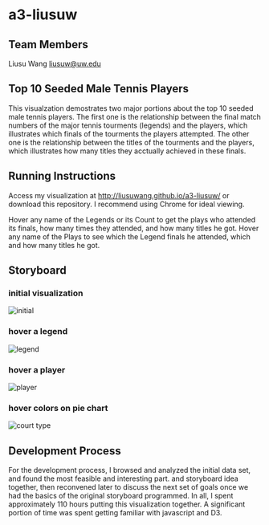 # a3-liusuw

## Team Members

Liusu Wang liusuw@uw.edu

## Top 10 Seeded Male Tennis Players

This visualzation demostrates two major portions about the top 10 seeded male tennis players. The first one is the relationship between the final match numbers of the major tennis tourments (legends) and the players, which illustrates which finals of the tourments the players attempted. The other one is the relationship between the titles of the tourments and the players, which illustrates how many titles they acctually achieved in these finals.

## Running Instructions

Access my visualization at http://liusuwang.github.io/a3-liusuw/ or download this repository. I recommend using Chrome for ideal viewing.

Hover any name of the Legends or its Count to get the plays who attended its finals, how many times they attended, and how many titles he got.
Hover any name of the Plays to see which the Legend finals he attended, which and how many titles he got.

## Storyboard



### initial visualization

![initial](https://cloud.githubusercontent.com/assets/4379884/7588735/d085679a-f873-11e4-8e08-0ab7dd3b92eb.jpg)

### hover a legend
![legend](https://cloud.githubusercontent.com/assets/4379884/7588736/d29a949c-f873-11e4-9847-e3fd162c5e86.jpg)


### hover a player
![player](https://cloud.githubusercontent.com/assets/4379884/7588738/d48ddc1e-f873-11e4-9b09-4d80f2e1cc2f.jpg)

### hover colors on pie chart 
![court type](https://cloud.githubusercontent.com/assets/4379884/7588740/d61664ca-f873-11e4-9f94-e4e9eedb412a.jpg)


## Development Process

For the development process, I browsed and analyzed the initial data set, and found the most feasible and interesting part. and storyboard idea together, then reconvened later to discuss the next set of goals once we had the basics of the original storyboard programmed. In all, I spent approximately 110 hours putting this visualization together. A significant portion of time was spent getting familiar with javascript and D3. 
